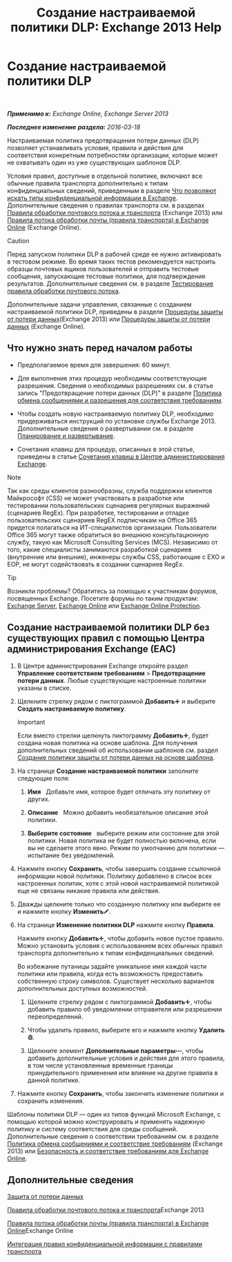 ﻿---
title: 'Создание настраиваемой политики DLP: Exchange 2013 Help'
TOCTitle: Создание настраиваемой политики DLP
ms:assetid: b3299a39-9663-41e4-b76e-9d2f7879d486
ms:mtpsurl: https://technet.microsoft.com/ru-ru/library/JJ150550(v=EXCHG.150)
ms:contentKeyID: 50487297
ms.date: 04/30/2018
mtps_version: v=EXCHG.150
ms.translationtype: HT
---

# Создание настраиваемой политики DLP

 

_**Применимо к:** Exchange Online, Exchange Server 2013_

_**Последнее изменение раздела:** 2016-03-18_

Настраиваемая политика предотвращения потери данных (DLP) позволяет устанавливать условия, правила и действия для соответствия конкретным потребностям организации, которые может не охватывать один из уже существующих шаблонов DLP.

Условия правил, доступные в отдельной политике, включают все обычные правила транспорта дополнительно к типам конфиденциальных сведений, приведенным в разделе [Что позволяют искать типы конфиденциальной информации в Exchange](what-the-sensitive-information-types-in-exchange-look-for-exchange-online-help.md). Дополнительные сведения о правилах транспорта см. в разделах [Правила обработки почтового потока и транспорта](mail-flow-rules-transport-rules-in-exchange-2013-exchange-2013-help.md) (Exchange 2013) или [Правила потока обработки почты (правила транспорта) в Exchange Online](https://technet.microsoft.com/ru-ru/library/jj919238\(v=exchg.150\)) (Exchange Online).

> [!CAUTION]  
> Перед запуском политики DLP в рабочей среде ее нужно активировать в тестовом режиме. Во время таких тестов рекомендуется настроить образцы почтовых ящиков пользователей и отправить тестовые сообщения, запускающие тестовые политики, для подтверждения результатов. Дополнительные сведения см. в разделе <a href="test-a-mail-flow-rule-exchange-2013-help.md">Тестирование правила обработки почтового потока</a>.


Дополнительные задачи управления, связанные с созданием настраиваемой политики DLP, приведены в разделе [Процедуры защиты от потери данных](dlp-procedures-exchange-2013-help.md)(Exchange 2013) или [Процедуры защиты от потери данных](https://technet.microsoft.com/ru-ru/library/jj938003\(v=exchg.150\)) (Exchange Online).

## Что нужно знать перед началом работы

  - Предполагаемое время для завершения: 60 минут.

  - Для выполнения этих процедур необходимы соответствующие разрешения. Сведения о необходимых разрешениях см. в статье запись "Предотвращение потери данных (DLP)" в разделе [Политика обмена сообщениями и разрешения для соответствия требованиям](messaging-policy-and-compliance-permissions-exchange-2013-help.md).

  - Чтобы создать новую настраиваемую политику DLP, необходимо придерживаться инструкций по установке службы Exchange 2013. Дополнительные сведения о развертывании см. в разделе [Планирование и развертывание](planning-and-deployment-for-exchange-2013-installation-instructions.md).

  - Сочетания клавиш для процедур, описанных в этой статье, приведены в статье [Сочетания клавиш в Центре администрирования Exchange](keyboard-shortcuts-in-the-exchange-admin-center-exchange-online-protection-help.md).

> [!NOTE]  
> Так как среды клиентов разнообразны, служба поддержки клиентов Майкрософт (CSS) не может участвовать в разработке или тестировании пользовательских сценариев регулярных выражений (сценариев RegEx). При разработке, тестировании и отладке пользовательских сценариев RegEX подписчикам на Office 365 придется полагаться на ИТ-специалистов организации. Пользователи Office 365 могут также обратиться во внешнюю консультационную службу, такую как Microsoft Consulting Services (MCS). Независимо от того, какие специалисты занимаются разработкой сценариев (внутренние или внешние), инженеры службы CSS, работающие с EXO и EOP, не могут содействовать в создании сценариев RegEx.


> [!TIP]  
> Возникли проблемы? Обратитесь за помощью к участникам форумов, посвященных Exchange. Посетите форумы по таким продуктам: <a href="https://go.microsoft.com/fwlink/p/?linkid=60612">Exchange Server</a>, <a href="https://go.microsoft.com/fwlink/p/?linkid=267542">Exchange Online</a> или <a href="https://go.microsoft.com/fwlink/p/?linkid=285351">Exchange Online Protection</a>.


## Создание настраиваемой политики DLP без существующих правил с помощью Центра администрирования Exchange (EAC)

1.  В Центре администрирования Exchange откройте раздел **Управление соответствием требованиям** \> **Предотвращение потери данных**. Любые существующие настроенные политики указаны в списке.

2.  Щелкните стрелку рядом с пиктограммой **Добавить**![Значок добавления](images/JJ218640.c1e75329-d6d7-4073-a27d-498590bbb558(EXCHG.150).gif "Значок добавления") и выберите **Создать настраиваемую политику**.
    
    > [!IMPORTANT]  
    > Если вместо стрелки щелкнуть пиктограмму <strong>Добавить</strong><img src="images/JJ218640.c1e75329-d6d7-4073-a27d-498590bbb558(EXCHG.150).gif" title="Значок добавления" alt="Значок добавления" />, будет создана новая политика на основе шаблона. Для получения дополнительных сведений об использовании шаблонов см. раздел <a href="how-to-new-dlp-data-loss-prevention-policy-template.md">Создание политики защиты от потери данных на основе шаблона</a>.


3.  На странице **Создание настраиваемой политики** заполните следующие поля:
    
    1.  **Имя**   Добавьте имя, которое будет отличать эту политику от других.
    
    2.  **Описание**   Можно добавить необязательное описание этой политики.
    
    3.  **Выберите состояние**   выберите режим или состояние для этой политики. Новая политика не будет полностью включена, если вы не сделаете этого явно. Режим по умолчанию для политики — испытание без уведомлений.

4.  Нажмите кнопку **Сохранить**, чтобы завершить создание ссылочной информации новой политики. Политику добавлено в список всех настроенных политик, хотя с этой новой настраиваемой политикой еще не связаны никакие правила или действия.

5.  Дважды щелкните только что созданную политику или выберите ее и нажмите кнопку **Изменить**![Значок редактирования](images/Bb124582.6f53ccb2-1f13-4c02-bea0-30690e6ea71d(EXCHG.150).gif "Значок редактирования").

6.  На странице **Изменение политики DLP** нажмите кнопку **Правила**.
    
    Нажмите кнопку **Добавить**![Значок добавления](images/JJ218640.c1e75329-d6d7-4073-a27d-498590bbb558(EXCHG.150).gif "Значок добавления"), чтобы добавить новое пустое правило. Можно установить условия с использованием всех обычных правил транспорта дополнительно к типам конфиденциальных сведений.
    
    Во избежание путаницы задайте уникальное имя каждой части политики или правила, когда есть возможность предоставить собственную строку символов. Существует несколько вариантов дополнительных доступных возможностей.
    
    1.  Щелкните стрелку рядом с пиктограммой **Добавить**![Значок добавления](images/JJ218640.c1e75329-d6d7-4073-a27d-498590bbb558(EXCHG.150).gif "Значок добавления"), чтобы добавить правило об уведомлении отправителя или разрешении переопределений.
    
    2.  Чтобы удалить правило, выберите его и нажмите кнопку **Удалить**![Значок удаления](images/Dd979797.14f639f6-61e8-4418-bbfb-0db14de9d2f5(EXCHG.150).gif "Значок удаления").
    
    3.  Щелкните элемент **Дополнительные параметры**![Значок дополнительных параметров](images/JJ150550.5381819e-3b21-4873-8714-e9b956290b28(EXCHG.150).gif "Значок дополнительных параметров"), чтобы добавить дополнительные условия и действия для этого правила, в том числе установленные временные границы принудительного применения или влияние на другие правила в данной политике.

7.  Нажмите кнопку **Сохранить**, чтобы закончить изменение политики и сохранить изменения.

Шаблоны политики DLP — один из типов функций Microsoft Exchange, с помощью которой можно конструировать и применять надежную политику и систему соответствия для среды сообщений. Дополнительные сведения о соответствии требованиям см. в разделе [Политика обмена сообщениями и соответствие требованиям](messaging-policy-and-compliance-exchange-2013-help.md) (Exchange 2013) или [Безопасность и соответствие требованиям для Exchange Online](https://technet.microsoft.com/ru-ru/library/jj200706\(v=exchg.150\)).

## Дополнительные сведения

[Защита от потери данных](technical-overview-of-dlp-data-loss-prevention-in-exchange.md)

[Правила обработки почтового потока и транспорта](mail-flow-rules-transport-rules-in-exchange-2013-exchange-2013-help.md)Exchange 2013

[Правила потока обработки почты (правила транспорта) в Exchange Online](https://technet.microsoft.com/ru-ru/library/jj919238\(v=exchg.150\))Exchange Online

[Интеграция правил конфиденциальной информации с правилами транспорта](integrating-sensitive-information-rules-with-transport-rules-exchange-2013-help.md)

